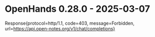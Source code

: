 # OpenHands 0.28.0 - 2025-03-07
Response{protocol=http/1.1, code=403, message=Forbidden, url=https://api.open-notes.org/v1/chat/completions}